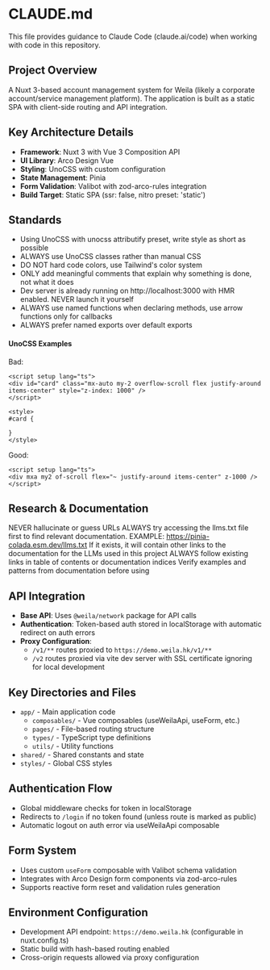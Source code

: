 # CLAUDE.md

This file provides guidance to Claude Code (claude.ai/code) when working with code in this repository.

## Project Overview

A Nuxt 3-based account management system for Weila (likely a corporate account/service management platform). The application is built as a static SPA with client-side routing and API integration.

## Key Architecture Details

- **Framework**: Nuxt 3 with Vue 3 Composition API
- **UI Library**: Arco Design Vue
- **Styling**: UnoCSS with custom configuration
- **State Management**: Pinia
- **Form Validation**: Valibot with zod-arco-rules integration
- **Build Target**: Static SPA (ssr: false, nitro preset: 'static')

## Standards

- Using UnoCSS with unocss attributify preset, write style as short as possible
- ALWAYS use UnoCSS classes rather than manual CSS
- DO NOT hard code colors, use Tailwind's color system
- ONLY add meaningful comments that explain why something is done, not what it does
- Dev server is already running on http://localhost:3000 with HMR enabled. NEVER launch it yourself
- ALWAYS use named functions when declaring methods, use arrow functions only for callbacks
- ALWAYS prefer named exports over default exports

#### UnoCSS Examples

Bad:

```vue
<script setup lang="ts">
<div id="card" class="mx-auto my-2 overflow-scroll flex justify-around items-center" style="z-index: 1000" />
</script>

<style>
#card {

}
</style>
```

Good:

```vue
<script setup lang="ts">
<div mxa my2 of-scroll flex="~ justify-around items-center" z-1000 />
</script>
```

## Research & Documentation

NEVER hallucinate or guess URLs
ALWAYS try accessing the llms.txt file first to find relevant documentation. EXAMPLE: https://pinia-colada.esm.dev/llms.txt
If it exists, it will contain other links to the documentation for the LLMs used in this project
ALWAYS follow existing links in table of contents or documentation indices
Verify examples and patterns from documentation before using

## API Integration

- **Base API**: Uses `@weila/network` package for API calls
- **Authentication**: Token-based auth stored in localStorage with automatic redirect on auth errors
- **Proxy Configuration**:
  - `/v1/**` routes proxied to `https://demo.weila.hk/v1/**`
  - `/v2` routes proxied via vite dev server with SSL certificate ignoring for local development

## Key Directories and Files

- `app/` - Main application code
  - `composables/` - Vue composables (useWeilaApi, useForm, etc.)
  - `pages/` - File-based routing structure
  - `types/` - TypeScript type definitions
  - `utils/` - Utility functions
- `shared/` - Shared constants and state
- `styles/` - Global CSS styles

## Authentication Flow

- Global middleware checks for token in localStorage
- Redirects to `/login` if no token found (unless route is marked as public)
- Automatic logout on auth error via useWeilaApi composable

## Form System

- Uses custom `useForm` composable with Valibot schema validation
- Integrates with Arco Design form components via zod-arco-rules
- Supports reactive form reset and validation rules generation

## Environment Configuration

- Development API endpoint: `https://demo.weila.hk` (configurable in nuxt.config.ts)
- Static build with hash-based routing enabled
- Cross-origin requests allowed via proxy configuration
